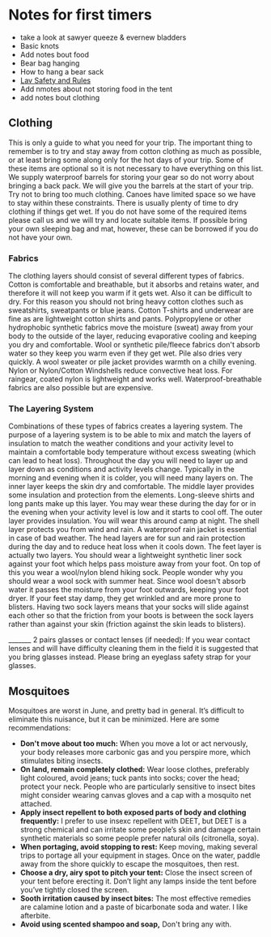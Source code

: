 # Notes for first timers

- take a look at sawyer queeze & evernew bladders
- Basic knots
- Add notes bout food
- Bear bag hanging
- How to hang a bear sack
- [Lav Safety and Rules](http://www.canot-camping.ca/securyty-and-rules.html)
- Add nmotes about not storing food in the tent
- add notes bout clothing

## Clothing

This is only a guide to what you need for your trip. The important thing to remember is to try and stay away from cotton clothing as much as possible, or at least bring some along only for the hot days of your trip. Some of these items are optional so it is not necessary to have everything on this list. We supply waterproof barrels for storing your gear so do not worry about bringing a back pack. We will give you the barrels at the start of your trip. Try not to bring too much clothing. Canoes have limited space so we have to stay within these constraints. There is usually plenty of time to dry clothing if things get wet. If you do not have some of the required items please call us and we will try and locate suitable items. If possible bring your own sleeping bag and mat, however, these can be borrowed if you do not have your own.

### Fabrics

The clothing layers should consist of several different types of fabrics. Cotton is comfortable and breathable, but it absorbs and retains water, and therefore it will not keep you warm if it gets wet. Also it can be difficult to dry. For this reason you should not bring heavy cotton clothes such as sweatshirts, sweatpants or blue jeans. Cotton T-shirts and underwear are fine as are lightweight cotton shirts and pants. Polypropylene or other hydrophobic synthetic fabrics move the moisture (sweat) away from your body to the outside of the layer, reducing evaporative cooling and keeping you dry and comfortable. Wool or synthetic pile/fleece fabrics don't absorb water so they keep you warm even if they get wet. Pile also dries very quickly. A wool sweater or pile jacket provides warmth on a chilly evening. Nylon or Nylon/Cotton Windshells reduce convective heat loss. For raingear, coated nylon is lightweight and works well. Waterproof-breathable fabrics are also possible but are expensive.

### The Layering System

Combinations of these types of fabrics creates a layering system. The purpose of a layering system is to be able to mix and match the layers of insulation to match the weather conditions and your activity level to maintain a comfortable body temperature without excess sweating (which can lead to heat loss). Throughout the day you will need to layer up and layer down as conditions and activity levels change. Typically in the morning and evening when it is colder, you will need many layers on. The inner layer keeps the skin dry and comfortable. The middle layer provides some insulation and protection from the elements. Long-sleeve shirts and long pants make up this layer. You may wear these during the day for or in the evening when your activity level is low and it starts to cool off. The outer layer provides insulation. You will wear this around camp at night. The shell layer protects you from wind and rain. A waterproof rain jacket is essential in case of bad weather. The head layers are for sun and rain protection during the day and to reduce heat loss when it cools down. The feet layer is actually two layers. You should wear a lightweight synthetic liner sock against your foot which helps pass moisture away from your foot. On top of this you wear a wool/nylon blend hiking sock. People wonder why you should wear a wool sock with summer heat. Since wool doesn't absorb water it passes the moisture from your foot outwards, keeping your foot dryer. If your feet stay damp, they get wrinkled and are more prone to blisters. Having two sock layers means that your socks will slide against each other so that the friction from your boots is between the sock layers rather than against your skin (friction against the skin leads to blisters).


_______ 2 pairs glasses or contact lenses (if needed): If you wear contact lenses and will have
difficulty cleaning them in the field it is suggested that you bring glasses instead. Please bring an
eyeglass safety strap for your glasses.



## Mosquitoes

Mosquitoes are worst in June, and pretty bad in general. It’s difficult to eliminate this nuisance, but it can be minimized. Here are some recommendations:

- **Don't move about too much:**
  When you move a lot or act nervously, your body releases more carbonic gas and you perspire more, which stimulates biting insects.
- **On land, remain completely clothed:**
  Wear loose clothes, preferably light coloured, avoid jeans; tuck pants into socks; cover the head; protect your neck. People who are particularly sensitive to insect bites might consider wearing canvas gloves and a cap with a mosquito net attached.
- **Apply insect repellent to both exposed parts of body and clothing frequently:**
  I prefer to use insexc repellent with DEET, but DEET is a strong chemical and can irritate some people’s skin and damage certain synthetic materials so some people prefer natural oils (citronella, soya).
- **When portaging, avoid stopping to rest:**
  Keep moving, making several trips to portage all your equipment in stages. Once on the water, paddle away from the shore quickly to escape the mosquitoes, then rest.
- **Choose a dry, airy spot to pitch your tent:**
  Close the insect screen of your tent before erecting it. Don’t light any lamps inside the tent before you’ve tightly closed the screen.
- **Sooth irritation caused by insect bites:**
  The most effective remedies are calamine lotion and a paste of bicarbonate soda and water. I like afterbite.
- **Avoid using scented shampoo and soap,**
  Don't bring any with.
